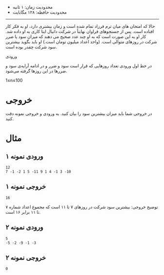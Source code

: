 -   محدودیت زمان: ۱ ثانیه
-   محدودیت حافظه: ۱۲۸ مگابایت

* * *

حالا که امتحان های میان ترم فرزاد تمام شده است و زمان بیشتری دارد، او به فکر کار افتاده است. پس از جستجوهای فراوان نهایتاً در شرکت دانیال اینا کاری به او داده شد. کار او به این صورت است که به او چند عدد صحیح می دهند که میزان سود یا ضرر شرکت در روزهای متوالی است. (واحد اعداد میلیون تومان است.) او باید بگوید بیشترین سود شرکت چقدر بوده است.

ورودی

در خط اول ورودی تعداد روزهایی که قرار است سود و ضرر و در ادامه آرایه‌ی سود و ضررها در این روزها گرفته می‌شود.

1≤n≤100  

# خروجی

در خروجی شما باید میزان بیشترین سود را بیان کنید. به ورودی و خروجی نمونه دقت کنید.

# مثال

## ورودی نمونه ۱

    12
    7 -1 -2 1 5 -11 9 1 4 -1 3 -10
    

## خروجی نمونه ۱

    16
    

توضیح خروجی: بیشترین سود شرکت در روزهای ۷ تا ۱۱ است که مجموع اعداد شماره ۷ تا ۱۱ برابر ‍۱۶ است.

## ورودی نمونه ۲

    5
    -5 -2 -9 -1 -3
    

## خروجی نمونه ۲

    0